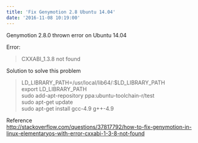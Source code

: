 ```yaml
---
title: 'Fix Genymotion 2.8 Ubuntu 14.04'
date: '2016-11-08 10:19:00'
---
```


Genymotion 2.8.0 thrown error on Ubuntu 14.04  
  
Error:  
  

> CXXABI\_1.3.8 not found

  
Solution to solve this problem  
  

> LD\_LIBRARY\_PATH=/usr/local/lib64/:$LD\_LIBRARY\_PATH  
> export LD\_LIBRARY\_PATH  
> sudo add-apt-repository ppa:ubuntu-toolchain-r/test  
> sudo apt-get update  
> sudo apt-get install gcc-4.9 g++-4.9

  
  
Reference  
<http://stackoverflow.com/questions/37817792/how-to-fix-genymotion-in-linux-elementaryos-with-error-cxxabi-1-3-8-not-found>